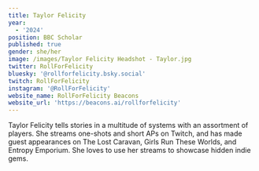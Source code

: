 ```yaml
---
title: Taylor Felicity
year:
  - '2024'
position: BBC Scholar
published: true
gender: she/her
image: /images/Taylor Felicity Headshot - Taylor.jpg
twitter: RollForFelicity
bluesky: '@rollforfelicity.bsky.social'
twitch: RollForFelicity
instagram: '@RollForFelicity'
website_name: RollForFelicity Beacons
website_url: 'https://beacons.ai/rollforfelicity'
---
```


Taylor Felicity tells stories in a multitude of systems with an assortment of players. She streams one-shots and short APs on Twitch, and has made guest appearances on The Lost Caravan, Girls Run These Worlds, and Entropy Emporium. She loves to use her streams to showcase hidden indie gems.
